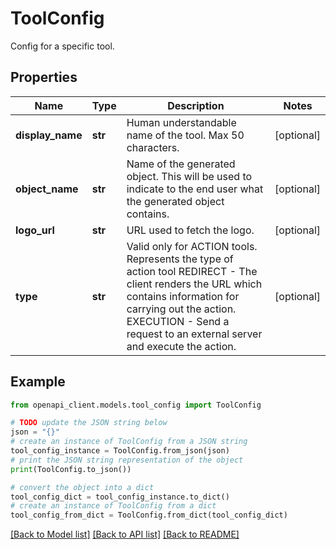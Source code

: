 # ToolConfig

Config for a specific tool.

## Properties

Name | Type | Description | Notes
------------ | ------------- | ------------- | -------------
**display_name** | **str** | Human understandable name of the tool. Max 50 characters. | [optional] 
**object_name** | **str** | Name of the generated object. This will be used to indicate to the end user what the generated object contains. | [optional] 
**logo_url** | **str** | URL used to fetch the logo. | [optional] 
**type** | **str** | Valid only for ACTION tools. Represents the type of action tool REDIRECT - The client renders the URL which contains information for carrying out the action. EXECUTION - Send a request to an external server and execute the action. | [optional] 

## Example

```python
from openapi_client.models.tool_config import ToolConfig

# TODO update the JSON string below
json = "{}"
# create an instance of ToolConfig from a JSON string
tool_config_instance = ToolConfig.from_json(json)
# print the JSON string representation of the object
print(ToolConfig.to_json())

# convert the object into a dict
tool_config_dict = tool_config_instance.to_dict()
# create an instance of ToolConfig from a dict
tool_config_from_dict = ToolConfig.from_dict(tool_config_dict)
```
[[Back to Model list]](../README.md#documentation-for-models) [[Back to API list]](../README.md#documentation-for-api-endpoints) [[Back to README]](../README.md)


